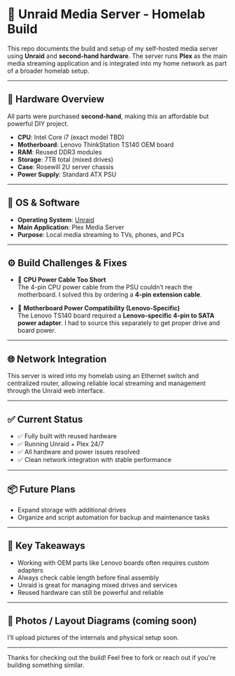 # 🎥 Unraid Media Server - Homelab Build

This repo documents the build and setup of my self-hosted media server using **Unraid** and **second-hand hardware**. The server runs **Plex** as the main media streaming application and is integrated into my home network as part of a broader homelab setup.

---

## 🧰 Hardware Overview

All parts were purchased **second-hand**, making this an affordable but powerful DIY project.

- **CPU**: Intel Core i7 (exact model TBD)
- **Motherboard**: Lenovo ThinkStation TS140 OEM board
- **RAM**: Reused DDR3 modules
- **Storage**: 7TB total (mixed drives)
- **Case**: Rosewill 2U server chassis
- **Power Supply**: Standard ATX PSU

---

## 🧩 OS & Software

- **Operating System**: [Unraid](https://unraid.net/)
- **Main Application**: Plex Media Server
- **Purpose**: Local media streaming to TVs, phones, and PCs

---

## ⚙️ Build Challenges & Fixes

- 🔌 **CPU Power Cable Too Short**  
  The 4-pin CPU power cable from the PSU couldn’t reach the motherboard. I solved this by ordering a **4-pin extension cable**.

- 🔄 **Motherboard Power Compatibility (Lenovo-Specific)**  
  The Lenovo TS140 board required a **Lenovo-specific 4-pin to SATA power adapter**. I had to source this separately to get proper drive and board power.

---

## 🌐 Network Integration

This server is wired into my homelab using an Ethernet switch and centralized router, allowing reliable local streaming and management through the Unraid web interface.

---

## ✅ Current Status

- ✅ Fully built with reused hardware  
- ✅ Running Unraid + Plex 24/7  
- ✅ All hardware and power issues resolved  
- ✅ Clean network integration with stable performance

---

## 📦 Future Plans

- Expand storage with additional drives  
- Organize and script automation for backup and maintenance tasks  

---

## 🧠 Key Takeaways

- Working with OEM parts like Lenovo boards often requires custom adapters  
- Always check cable length before final assembly  
- Unraid is great for managing mixed drives and services  
- Reused hardware can still be powerful and reliable

---

## 📸 Photos / Layout Diagrams (coming soon)

I’ll upload pictures of the internals and physical setup soon.

---

Thanks for checking out the build! Feel free to fork or reach out if you're building something similar.
